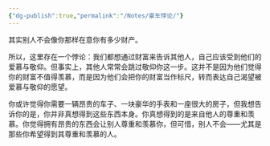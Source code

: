 ```yaml
---
{"dg-publish":true,"permalink":"/Notes/豪车悖论/"}
---
```



其实别人不会像你那样在意你有多少财产。

所以，这里存在一个悖论：我们都想通过财富来告诉其他人，自己应该受到他们的爱慕与敬仰。但事实上，其他人常常会跳过敬仰你这一步。这并不是因为他们觉得你的财富不值得羡慕，而是因为他们会把你的财富当作标尺，转而表达自己渴望被爱慕与敬仰的愿望。

你或许觉得你需要一辆昂贵的车子、一块豪华的手表和一座很大的房子，但我想告诉你的是，你并非真想得到这些东西本身。你真想得到的是来自他人的尊重和羡慕。你觉得拥有昂贵的东西会让别人尊重和羡慕你，但可惜，别人不会——尤其是那些你希望得到其尊重和羡慕的人。

